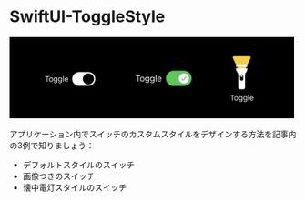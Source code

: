 #  SwiftUI-ToggleStyle

<img width="500" alt="image" src="https://github.com/mszmagic/SwiftUI-ToggleStyle/blob/master/demo-image.png?raw=true">

アプリケーション内でスイッチのカスタムスタイルをデザインする方法を記事内の3例で知りましょう：
- デフォルトスタイルのスイッチ
- 画像つきのスイッチ
- 懐中電灯スタイルのスイッチ
